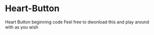 # Heart-Button
Heart Button beginning code
Feel free to dwonload this and play around with as you wish

